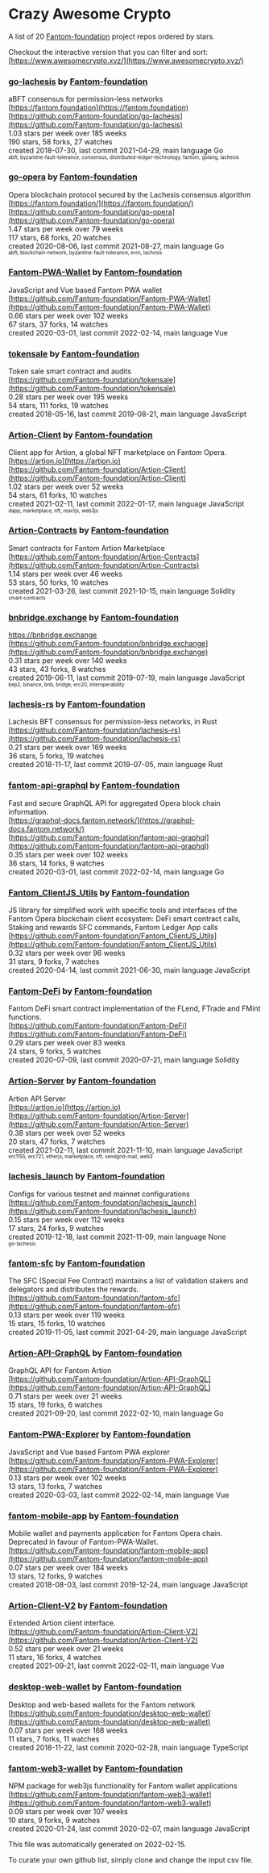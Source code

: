 # Crazy Awesome Crypto
A list of 20 [Fantom-foundation](https://github.com/Fantom-foundation) project repos ordered by stars.  

Checkout the interactive version that you can filter and sort: 
[https://www.awesomecrypto.xyz/](https://www.awesomecrypto.xyz/)  


### [go-lachesis](https://github.com/Fantom-foundation/go-lachesis) by [Fantom-foundation](https://github.com/Fantom-foundation)  
aBFT consensus for permission-less networks  
[https://fantom.foundation](https://fantom.foundation)  
[https://github.com/Fantom-foundation/go-lachesis](https://github.com/Fantom-foundation/go-lachesis)  
1.03 stars per week over 185 weeks  
190 stars, 58 forks, 27 watches  
created 2018-07-30, last commit 2021-04-29, main language Go  
<sub><sup>abft, byzantine-fault-tolerance, consensus, disitributed-ledger-technology, fantom, golang, lachesis</sup></sub>


### [go-opera](https://github.com/Fantom-foundation/go-opera) by [Fantom-foundation](https://github.com/Fantom-foundation)  
Opera blockchain protocol secured by the Lachesis consensus algorithm  
[https://fantom.foundation/](https://fantom.foundation/)  
[https://github.com/Fantom-foundation/go-opera](https://github.com/Fantom-foundation/go-opera)  
1.47 stars per week over 79 weeks  
117 stars, 68 forks, 20 watches  
created 2020-08-06, last commit 2021-08-27, main language Go  
<sub><sup>abft, blockchain-network, byzantine-fault-tolerance, evm, lachesis</sup></sub>


### [Fantom-PWA-Wallet](https://github.com/Fantom-foundation/Fantom-PWA-Wallet) by [Fantom-foundation](https://github.com/Fantom-foundation)  
JavaScript and Vue based Fantom PWA wallet  
[https://github.com/Fantom-foundation/Fantom-PWA-Wallet](https://github.com/Fantom-foundation/Fantom-PWA-Wallet)  
0.66 stars per week over 102 weeks  
67 stars, 37 forks, 14 watches  
created 2020-03-01, last commit 2022-02-14, main language Vue  


### [tokensale](https://github.com/Fantom-foundation/tokensale) by [Fantom-foundation](https://github.com/Fantom-foundation)  
Token sale smart contract and audits  
[https://github.com/Fantom-foundation/tokensale](https://github.com/Fantom-foundation/tokensale)  
0.28 stars per week over 195 weeks  
54 stars, 111 forks, 19 watches  
created 2018-05-16, last commit 2019-08-21, main language JavaScript  


### [Artion-Client](https://github.com/Fantom-foundation/Artion-Client) by [Fantom-foundation](https://github.com/Fantom-foundation)  
Client app for Artion, a global NFT marketplace on Fantom Opera.  
[https://artion.io](https://artion.io)  
[https://github.com/Fantom-foundation/Artion-Client](https://github.com/Fantom-foundation/Artion-Client)  
1.02 stars per week over 52 weeks  
54 stars, 61 forks, 10 watches  
created 2021-02-11, last commit 2022-01-17, main language JavaScript  
<sub><sup>dapp, marketplace, nft, reactjs, web3js</sup></sub>


### [Artion-Contracts](https://github.com/Fantom-foundation/Artion-Contracts) by [Fantom-foundation](https://github.com/Fantom-foundation)  
Smart contracts for Fantom Artion Marketplace  
[https://github.com/Fantom-foundation/Artion-Contracts](https://github.com/Fantom-foundation/Artion-Contracts)  
1.14 stars per week over 46 weeks  
53 stars, 50 forks, 10 watches  
created 2021-03-26, last commit 2021-10-15, main language Solidity  
<sub><sup>smart-contracts</sup></sub>


### [bnbridge.exchange](https://github.com/Fantom-foundation/bnbridge.exchange) by [Fantom-foundation](https://github.com/Fantom-foundation)  
https://bnbridge.exchange  
[https://github.com/Fantom-foundation/bnbridge.exchange](https://github.com/Fantom-foundation/bnbridge.exchange)  
0.31 stars per week over 140 weeks  
43 stars, 43 forks, 8 watches  
created 2019-06-11, last commit 2019-07-19, main language JavaScript  
<sub><sup>bep2, binance, bnb, bridge, erc20, interoperability</sup></sub>


### [lachesis-rs](https://github.com/Fantom-foundation/lachesis-rs) by [Fantom-foundation](https://github.com/Fantom-foundation)  
Lachesis BFT consensus for permission-less networks, in Rust  
[https://github.com/Fantom-foundation/lachesis-rs](https://github.com/Fantom-foundation/lachesis-rs)  
0.21 stars per week over 169 weeks  
36 stars, 5 forks, 19 watches  
created 2018-11-17, last commit 2019-07-05, main language Rust  


### [fantom-api-graphql](https://github.com/Fantom-foundation/fantom-api-graphql) by [Fantom-foundation](https://github.com/Fantom-foundation)  
Fast and secure GraphQL API for aggregated Opera block chain information.  
[https://graphql-docs.fantom.network/](https://graphql-docs.fantom.network/)  
[https://github.com/Fantom-foundation/fantom-api-graphql](https://github.com/Fantom-foundation/fantom-api-graphql)  
0.35 stars per week over 102 weeks  
36 stars, 14 forks, 9 watches  
created 2020-03-01, last commit 2022-02-14, main language Go  


### [Fantom_ClientJS_Utils](https://github.com/Fantom-foundation/Fantom_ClientJS_Utils) by [Fantom-foundation](https://github.com/Fantom-foundation)  
JS library for simplified work with specific tools and interfaces of the Fantom Opera blockchain client ecosystem: DeFi smart contract calls, Staking and rewards  SFC commands, Fantom Ledger App calls  
[https://github.com/Fantom-foundation/Fantom_ClientJS_Utils](https://github.com/Fantom-foundation/Fantom_ClientJS_Utils)  
0.32 stars per week over 96 weeks  
31 stars, 9 forks, 7 watches  
created 2020-04-14, last commit 2021-06-30, main language JavaScript  


### [Fantom-DeFi](https://github.com/Fantom-foundation/Fantom-DeFi) by [Fantom-foundation](https://github.com/Fantom-foundation)  
Fantom DeFi smart contract implementation of the FLend, FTrade and FMint functions.  
[https://github.com/Fantom-foundation/Fantom-DeFi](https://github.com/Fantom-foundation/Fantom-DeFi)  
0.29 stars per week over 83 weeks  
24 stars, 9 forks, 5 watches  
created 2020-07-09, last commit 2020-07-21, main language Solidity  


### [Artion-Server](https://github.com/Fantom-foundation/Artion-Server) by [Fantom-foundation](https://github.com/Fantom-foundation)  
Artion API Server  
[https://artion.io](https://artion.io)  
[https://github.com/Fantom-foundation/Artion-Server](https://github.com/Fantom-foundation/Artion-Server)  
0.38 stars per week over 52 weeks  
20 stars, 47 forks, 7 watches  
created 2021-02-11, last commit 2021-11-10, main language JavaScript  
<sub><sup>erc1155, erc721, etherjs, marketplace, nft, sendgrid-mail, web3</sup></sub>


### [lachesis_launch](https://github.com/Fantom-foundation/lachesis_launch) by [Fantom-foundation](https://github.com/Fantom-foundation)  
Configs for various testnet and mainnet configurations  
[https://github.com/Fantom-foundation/lachesis_launch](https://github.com/Fantom-foundation/lachesis_launch)  
0.15 stars per week over 112 weeks  
17 stars, 24 forks, 9 watches  
created 2019-12-18, last commit 2021-11-09, main language None  
<sub><sup>go-lachesis</sup></sub>


### [fantom-sfc](https://github.com/Fantom-foundation/fantom-sfc) by [Fantom-foundation](https://github.com/Fantom-foundation)  
The SFC (Special Fee Contract) maintains a list of validation stakers and delegators and distributes the rewards.  
[https://github.com/Fantom-foundation/fantom-sfc](https://github.com/Fantom-foundation/fantom-sfc)  
0.13 stars per week over 119 weeks  
15 stars, 15 forks, 10 watches  
created 2019-11-05, last commit 2021-04-29, main language JavaScript  


### [Artion-API-GraphQL](https://github.com/Fantom-foundation/Artion-API-GraphQL) by [Fantom-foundation](https://github.com/Fantom-foundation)  
GraphQL API for Fantom Artion  
[https://github.com/Fantom-foundation/Artion-API-GraphQL](https://github.com/Fantom-foundation/Artion-API-GraphQL)  
0.71 stars per week over 21 weeks  
15 stars, 19 forks, 6 watches  
created 2021-09-20, last commit 2022-02-10, main language Go  


### [Fantom-PWA-Explorer](https://github.com/Fantom-foundation/Fantom-PWA-Explorer) by [Fantom-foundation](https://github.com/Fantom-foundation)  
JavaScript and Vue based Fantom PWA explorer  
[https://github.com/Fantom-foundation/Fantom-PWA-Explorer](https://github.com/Fantom-foundation/Fantom-PWA-Explorer)  
0.13 stars per week over 102 weeks  
13 stars, 13 forks, 7 watches  
created 2020-03-03, last commit 2022-02-14, main language Vue  


### [fantom-mobile-app](https://github.com/Fantom-foundation/fantom-mobile-app) by [Fantom-foundation](https://github.com/Fantom-foundation)  
Mobile wallet and payments application for Fantom Opera chain. Deprecated in favour of Fantom-PWA-Wallet.  
[https://github.com/Fantom-foundation/fantom-mobile-app](https://github.com/Fantom-foundation/fantom-mobile-app)  
0.07 stars per week over 184 weeks  
13 stars, 12 forks, 9 watches  
created 2018-08-03, last commit 2019-12-24, main language JavaScript  


### [Artion-Client-V2](https://github.com/Fantom-foundation/Artion-Client-V2) by [Fantom-foundation](https://github.com/Fantom-foundation)  
Extended Artion client interface.  
[https://github.com/Fantom-foundation/Artion-Client-V2](https://github.com/Fantom-foundation/Artion-Client-V2)  
0.52 stars per week over 21 weeks  
11 stars, 16 forks, 4 watches  
created 2021-09-21, last commit 2022-02-11, main language Vue  


### [desktop-web-wallet](https://github.com/Fantom-foundation/desktop-web-wallet) by [Fantom-foundation](https://github.com/Fantom-foundation)  
Desktop and web-based wallets for the Fantom network  
[https://github.com/Fantom-foundation/desktop-web-wallet](https://github.com/Fantom-foundation/desktop-web-wallet)  
0.07 stars per week over 168 weeks  
11 stars, 7 forks, 11 watches  
created 2018-11-22, last commit 2020-02-28, main language TypeScript  


### [fantom-web3-wallet](https://github.com/Fantom-foundation/fantom-web3-wallet) by [Fantom-foundation](https://github.com/Fantom-foundation)  
NPM package for web3js functionality for Fantom wallet applications  
[https://github.com/Fantom-foundation/fantom-web3-wallet](https://github.com/Fantom-foundation/fantom-web3-wallet)  
0.09 stars per week over 107 weeks  
10 stars, 9 forks, 9 watches  
created 2020-01-24, last commit 2020-02-07, main language JavaScript  


This file was automatically generated on 2022-02-15.  

To curate your own github list, simply clone and change the input csv file.  